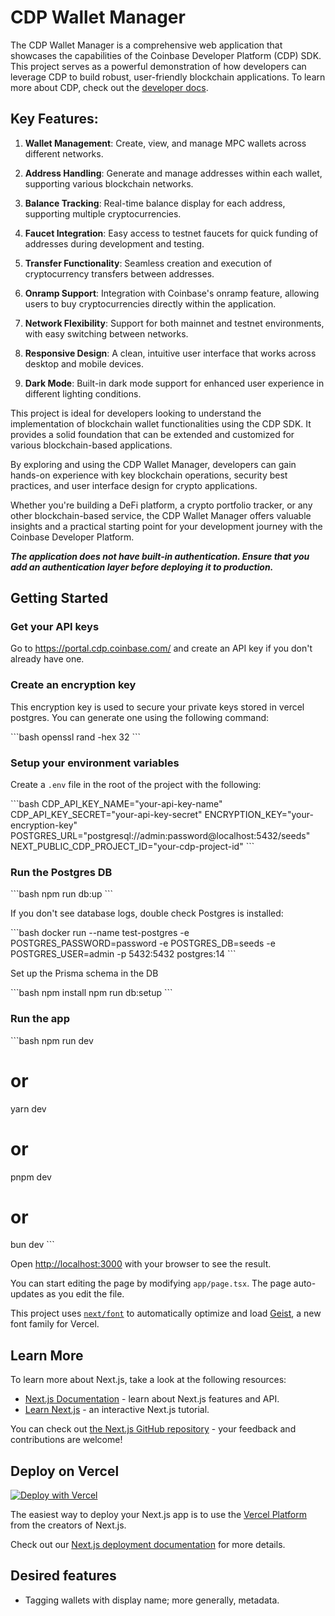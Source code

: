 # CDP Wallet Manager

The CDP Wallet Manager is a comprehensive web application that showcases the capabilities of the Coinbase Developer Platform (CDP) SDK. This project serves as a powerful demonstration of how developers can leverage CDP to build robust, user-friendly blockchain applications.
To learn more about CDP, check out the [developer docs](https://docs.cdp.coinbase.com/cdp-apis/docs/welcome).

## Key Features:

1. **Wallet Management**: Create, view, and manage MPC wallets across different networks.

2. **Address Handling**: Generate and manage addresses within each wallet, supporting various blockchain networks.

3. **Balance Tracking**: Real-time balance display for each address, supporting multiple cryptocurrencies.

4. **Faucet Integration**: Easy access to testnet faucets for quick funding of addresses during development and testing.

5. **Transfer Functionality**: Seamless creation and execution of cryptocurrency transfers between addresses.

6. **Onramp Support**: Integration with Coinbase's onramp feature, allowing users to buy cryptocurrencies directly within the application.

7. **Network Flexibility**: Support for both mainnet and testnet environments, with easy switching between networks.

8. **Responsive Design**: A clean, intuitive user interface that works across desktop and mobile devices.

9. **Dark Mode**: Built-in dark mode support for enhanced user experience in different lighting conditions.

This project is ideal for developers looking to understand the implementation of blockchain wallet functionalities using the CDP SDK. It provides a solid foundation that can be extended and customized for various blockchain-based applications.

By exploring and using the CDP Wallet Manager, developers can gain hands-on experience with key blockchain operations, security best practices, and user interface design for crypto applications.

Whether you're building a DeFi platform, a crypto portfolio tracker, or any other blockchain-based service, the CDP Wallet Manager offers valuable insights and a practical starting point for your development journey with the Coinbase Developer Platform.

***The application does not have built-in authentication. Ensure that you add an authentication layer before deploying it to production.***

## Getting Started
### Get your API keys
Go to https://portal.cdp.coinbase.com/ and create an API key if you don't already have one.

### Create an encryption key

This encryption key is used to secure your private keys stored in vercel postgres. You can generate one using the following command:

\`\`\`bash
openssl rand -hex 32
\`\`\`

### Setup your environment variables

Create a `.env` file in the root of the project with the following:

\`\`\`bash
CDP_API_KEY_NAME="your-api-key-name"
CDP_API_KEY_SECRET="your-api-key-secret"
ENCRYPTION_KEY="your-encryption-key"
POSTGRES_URL="postgresql://admin:password@localhost:5432/seeds"
NEXT_PUBLIC_CDP_PROJECT_ID="your-cdp-project-id"
\`\`\`

### Run the Postgres DB

\`\`\`bash
npm run db:up
\`\`\`

If you don't see database logs, double check Postgres is installed:

\`\`\`bash
docker run --name test-postgres -e POSTGRES_PASSWORD=password -e POSTGRES_DB=seeds -e POSTGRES_USER=admin -p 5432:5432 postgres:14
\`\`\`

Set up the Prisma schema in the DB

\`\`\`bash
npm install
npm run db:setup
\`\`\`

### Run the app

\`\`\`bash
npm run dev
# or
yarn dev
# or
pnpm dev
# or
bun dev
\`\`\`

Open [http://localhost:3000](http://localhost:3000) with your browser to see the result.

You can start editing the page by modifying `app/page.tsx`. The page auto-updates as you edit the file.

This project uses [`next/font`](https://nextjs.org/docs/app/building-your-application/optimizing/fonts) to automatically optimize and load [Geist](https://vercel.com/font), a new font family for Vercel.

## Learn More

To learn more about Next.js, take a look at the following resources:

- [Next.js Documentation](https://nextjs.org/docs) - learn about Next.js features and API.
- [Learn Next.js](https://nextjs.org/learn) - an interactive Next.js tutorial.

You can check out [the Next.js GitHub repository](https://github.com/vercel/next.js) - your feedback and contributions are welcome!

## Deploy on Vercel

[![Deploy with Vercel](https://vercel.com/button)](https://vercel.com/new/clone?repository-url=https%3A%2F%2Fgithub.com%2Fcoinbase%2Fcdp-wallet-manager&env=CDP_API_KEY_NAME,CDP_API_KEY_SECRET,NEXT_PUBLIC_CDP_PROJECT_ID,ENCRYPTION_KEY&envDescription=Download%20CDP%20API%20key%20name%2C%20secret%2C%20project%20ID%20from%20CDP%20portal)

The easiest way to deploy your Next.js app is to use the [Vercel Platform](https://vercel.com/new?utm_medium=default-template&filter=next.js&utm_source=create-next-app&utm_campaign=create-next-app-readme) from the creators of Next.js.

Check out our [Next.js deployment documentation](https://nextjs.org/docs/app/building-your-application/deploying) for more details.

## Desired features 
- Tagging wallets with display name; more generally, metadata.
